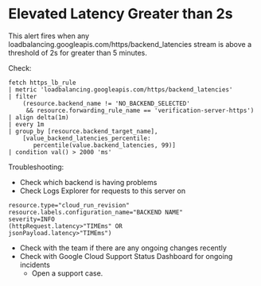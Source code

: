 # Elevated Latency Greater than 2s

This alert fires when any loadbalancing.googleapis.com/https/backend_latencies stream is above a threshold of 2s for greater than 5 minutes.

Check:

```
fetch https_lb_rule
| metric 'loadbalancing.googleapis.com/https/backend_latencies'
| filter
    (resource.backend_name != 'NO_BACKEND_SELECTED'
     && resource.forwarding_rule_name == 'verification-server-https')
| align delta(1m)
| every 1m
| group_by [resource.backend_target_name],
    [value_backend_latencies_percentile:
       percentile(value.backend_latencies, 99)]
| condition val() > 2000 'ms'
```

Troubleshooting:

* Check which backend is having problems
* Check Logs Explorer for requests to this server on

```
resource.type="cloud_run_revision"
resource.labels.configuration_name="BACKEND NAME"
severity=INFO
(httpRequest.latency>"TIMEms" OR
jsonPayload.latency>"TIMEms")
```

* Check with the team if there are any ongoing changes recently
* Check with Google Cloud Support Status Dashboard for ongoing incidents
  * Open a support case.
